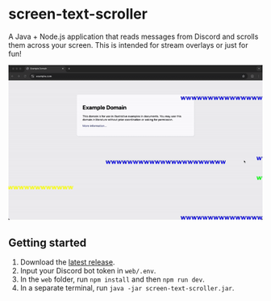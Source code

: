 # screen-text-scroller

A Java + Node.js application that reads messages from Discord and scrolls them across your screen.
This is intended for stream overlays or just for fun!

![demo.gif](images/demo.gif)

## Getting started

1. Download the [latest release](https://github.com/joeyshi12/screen-text-scroller/releases).
2. Input your Discord bot token in `web/.env`.
3. In the `web` folder, run `npm install` and then `npm run dev`.
4. In a separate terminal, run `java -jar screen-text-scroller.jar`.

